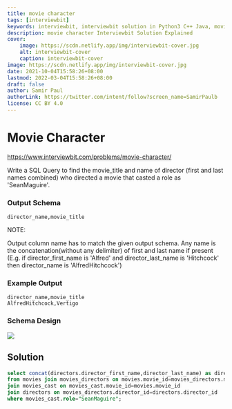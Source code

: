 ```yaml
---
title: movie character
tags: [interviewbit]
keywords: interviewbit, interviewbit solution in Python3 C++ Java, movie character solution
description: movie character Interviewbit Solution Explained
cover:
    image: https://scdn.netlify.app/img/interviewbit-cover.jpg
    alt: interviewbit-cover
    caption: interviewbit-cover
image: https://scdn.netlify.app/img/interviewbit-cover.jpg
date: 2021-10-04T15:58:26+08:00
lastmod: 2022-03-04T15:58:26+08:00
draft: false
author: Samir Paul
authorLink: https://twitter.com/intent/follow?screen_name=SamirPaulb
license: CC BY 4.0
---
```


# Movie Character

https://www.interviewbit.com/problems/movie-character/


Write a SQL Query to find the movie_title and name of director (first and last names combined) who directed a movie that casted a role as 'SeanMaguire'.

### Output Schema
```
director_name,movie_title
```
NOTE:

Output column name has to match the given output schema.
Any name is the concatenation(without any delimiter) of first and last name if present
(E.g. if director_first_name is 'Alfred' and director_last_name is 'Hitchcock' then director_name is 'AlfredHitchcock')

### Example Output

```
director_name,movie_title
AlfredHitchcock,Vertigo
```

### Schema Design

![](https://s3-us-west-2.amazonaws.com/ib-assessment-tests/problem_images/sql_course.jpg)

## Solution
```sql
select concat(directors.director_first_name,director_last_name) as director_name,movies.movie_title
from movies join movies_directors on movies.movie_id=movies_directors.movie_id
join movies_cast on movies_cast.movie_id=movies.movie_id
join directors on movies_directors.director_id=directors.director_id
where movies_cast.role="SeanMaguire";
```
